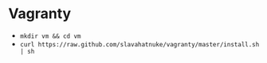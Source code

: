 # Vagranty

* `mkdir vm && cd vm`
* `curl https://raw.github.com/slavahatnuke/vagranty/master/install.sh | sh`